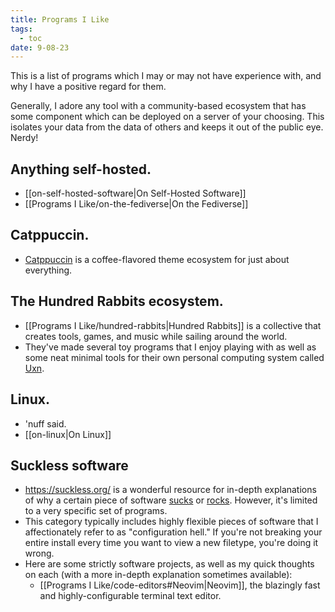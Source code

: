 ```yaml
---
title: Programs I Like
tags:
  - toc
date: 9-08-23
---
```

This is a list of programs which I may or may not have experience with, and why I have a positive regard for them. 

Generally, I adore any tool with a community-based ecosystem that has some component which can be deployed on a server of your choosing. This isolates your data from the data of others and keeps it out of the public eye. Nerdy!

## Anything self-hosted.
- [[on-self-hosted-software|On Self-Hosted Software]]
- [[Programs I Like/on-the-fediverse|On the Fediverse]]
## Catppuccin.
- [Catppuccin](https://github.com/catppuccin) is a coffee-flavored theme ecosystem for just about everything. 
## The Hundred Rabbits ecosystem.
- [[Programs I Like/hundred-rabbits|Hundred Rabbits]] is a collective that creates tools, games, and music while sailing around the world.
- They've made several toy programs that I enjoy playing with as well as some neat minimal tools for their own personal computing system called [Uxn](https://100r.co/site/uxn.html).
## Linux.
- 'nuff said.
- [[on-linux|On Linux]]
## Suckless software
- https://suckless.org/ is a wonderful resource for in-depth explanations of why a certain piece of software [sucks](https://suckless.org/sucks/) or [rocks](https://suckless.org/rocks/). However, it's limited to a very specific set of programs. 
- This category typically includes highly flexible pieces of software that I affectionately refer to as "configuration hell." If you're not breaking your entire install every time you want to view a new filetype, you're doing it wrong.
- Here are some strictly software projects, as well as my quick thoughts on each (with a more in-depth explanation sometimes available):
	- [[Programs I Like/code-editors#Neovim|Neovim]], the blazingly fast and highly-configurable terminal text editor. 